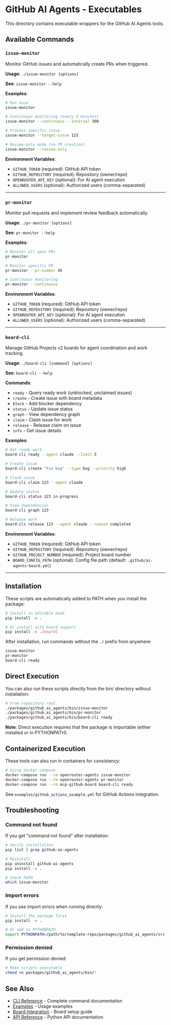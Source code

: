 # GitHub AI Agents - Executables

This directory contains executable wrappers for the GitHub AI Agents tools.

## Available Commands

### `issue-monitor`

Monitor GitHub issues and automatically create PRs when triggered.

**Usage**: `./issue-monitor [options]`

**See**: `issue-monitor --help`

**Examples**:
```bash
# Run once
issue-monitor

# Continuous monitoring (every 5 minutes)
issue-monitor --continuous --interval 300

# Process specific issue
issue-monitor --target-issue 123

# Review-only mode (no PR creation)
issue-monitor --review-only
```

**Environment Variables**:
- `GITHUB_TOKEN` (required): GitHub API token
- `GITHUB_REPOSITORY` (required): Repository (owner/repo)
- `OPENROUTER_API_KEY` (optional): For AI agent execution
- `ALLOWED_USERS` (optional): Authorized users (comma-separated)

---

### `pr-monitor`

Monitor pull requests and implement review feedback automatically.

**Usage**: `./pr-monitor [options]`

**See**: `pr-monitor --help`

**Examples**:
```bash
# Monitor all open PRs
pr-monitor

# Monitor specific PR
pr-monitor --pr-number 45

# Continuous monitoring
pr-monitor --continuous
```

**Environment Variables**:
- `GITHUB_TOKEN` (required): GitHub API token
- `GITHUB_REPOSITORY` (required): Repository (owner/repo)
- `OPENROUTER_API_KEY` (optional): For AI agent execution
- `ALLOWED_USERS` (optional): Authorized users (comma-separated)

---

### `board-cli`

Manage GitHub Projects v2 boards for agent coordination and work tracking.

**Usage**: `./board-cli [command] [options]`

**See**: `board-cli --help`

**Commands**:
- `ready` - Query ready work (unblocked, unclaimed issues)
- `create` - Create issue with board metadata
- `block` - Add blocker dependency
- `status` - Update issue status
- `graph` - View dependency graph
- `claim` - Claim issue for work
- `release` - Release claim on issue
- `info` - Get issue details

**Examples**:
```bash
# Get ready work
board-cli ready --agent claude --limit 5

# Create issue
board-cli create "Fix bug" --type bug --priority high

# Claim issue
board-cli claim 123 --agent claude

# Update status
board-cli status 123 in-progress

# View dependencies
board-cli graph 123

# Release work
board-cli release 123 --agent claude --reason completed
```

**Environment Variables**:
- `GITHUB_TOKEN` (required): GitHub API token
- `GITHUB_REPOSITORY` (required): Repository (owner/repo)
- `GITHUB_PROJECT_NUMBER` (required): Project board number
- `BOARD_CONFIG_PATH` (optional): Config file path (default: `.github/ai-agents-board.yml`)

---

## Installation

These scripts are automatically added to PATH when you install the package:

```bash
# Install in editable mode
pip install -e .

# Or install with board support
pip install -e .[board]
```

After installation, run commands without the `./` prefix from anywhere:

```bash
issue-monitor
pr-monitor
board-cli ready
```

## Direct Execution

You can also run these scripts directly from the bin/ directory without installation:

```bash
# From repository root
./packages/github_ai_agents/bin/issue-monitor
./packages/github_ai_agents/bin/pr-monitor
./packages/github_ai_agents/bin/board-cli ready
```

**Note**: Direct execution requires that the package is importable (either installed or in PYTHONPATH).

## Containerized Execution

These tools can also run in containers for consistency:

```bash
# Using docker-compose
docker-compose run --rm openrouter-agents issue-monitor
docker-compose run --rm openrouter-agents pr-monitor
docker-compose run --rm mcp-github-board board-cli ready
```

See `examples/github_actions_example.yml` for GitHub Actions integration.

## Troubleshooting

### Command not found

If you get "command not found" after installation:

```bash
# Verify installation
pip list | grep github-ai-agents

# Reinstall
pip uninstall github-ai-agents
pip install -e .

# Check PATH
which issue-monitor
```

### Import errors

If you see import errors when running directly:

```bash
# Install the package first
pip install -e .

# Or add to PYTHONPATH
export PYTHONPATH=/path/to/template-repo/packages/github_ai_agents/src:$PYTHONPATH
```

### Permission denied

If you get permission denied:

```bash
# Make scripts executable
chmod +x packages/github_ai_agents/bin/*
```

## See Also

- [CLI Reference](../docs/CLI_REFERENCE.md) - Complete command documentation
- [Examples](../examples/README.md) - Usage examples
- [Board Integration](../docs/board-integration.md) - Board setup guide
- [API Reference](../docs/API_REFERENCE.md) - Python API documentation
